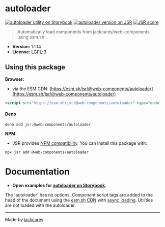# autoloader

[![autoloader utility on Storybook](https://cdn.jsdelivr.net/gh/storybookjs/brand@main/badge/badge-storybook.svg)](https://jackcarey.co.uk/web-components/storybook-static/?path=/docs/utilities-autoloader) [![autoloader version on JSR](https://jsr.io/badges/@web-components/autoloader)](https://jsr.io/@web-components/autoloader/versions) [![JSR score](https://jsr.io/badges/@web-components/autoloader/score)](https://jsr.io/@web-components/autoloader/score)

> Automatically load components from jackcarey/web-components using esm.sh.

-   **Version:** 1.1.14
-   **License:** [LGPL-3](./LICENSE.md)

## Using this package

**Browser:**

-   via the ESM CDN: [https://esm.sh/jsr/@web-components/autoloader](https://esm.sh/jsr/@web-components/autoloader)

```html
<script src="https://esm.sh/jsr/@web-components/autoloader" type="module"></script>
```

#### Deno

```
deno add jsr:@web-components/autoloader
```

**NPM:**

-   JSR provides [NPM compatibility](https://jsr.io/docs/npm-compatibility). You can install this package with:

```
npx jsr add @web-components/autoloader
```

# Documentation

-   **Open examples for [autoloader on Storybook](https://jackcarey.co.uk/web-components/storybook-static/?path=/docs/utilities-autoloader)**.

The 'autoloader' has no options. Component script tags are added to the head of the document using the [esm.sh CDN](https://esm.sh/) with [async loading](https://developer.mozilla.org/en-US/docs/Web/API/HTMLScriptElement/async). Utilities are not loaded with the autoloader.


---

Made by [jackcarey](https://jackcarey.co.uk).
